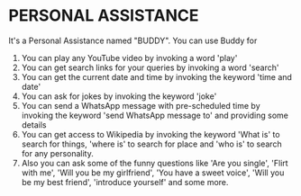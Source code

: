 # PERSONAL ASSISTANCE

It's a Personal Assistance named "BUDDY". 
You can use Buddy for 
1. You can play any YouTube video by invoking a word 'play'
2. You can get search links for your queries by invoking a word 'search'
3. You can get the current date and time by invoking the keyword 'time and date' 
4. You can ask for jokes by invoking the keyword 'joke' 
5. You can send a WhatsApp message with pre-scheduled time by invoking the keyword 'send WhatsApp message to' and providing some details 
6. You can get access to Wikipedia by invoking the keyword 'What is' to search for things, 'where is' to search for place and 'who is' to search for any personality.
7. Also you can ask some of the funny questions like 'Are you single', 'Flirt with me', 'Will you be my girlfriend', 'You have a sweet voice', 'Will you be my best friend', 'introduce yourself' and some more.
